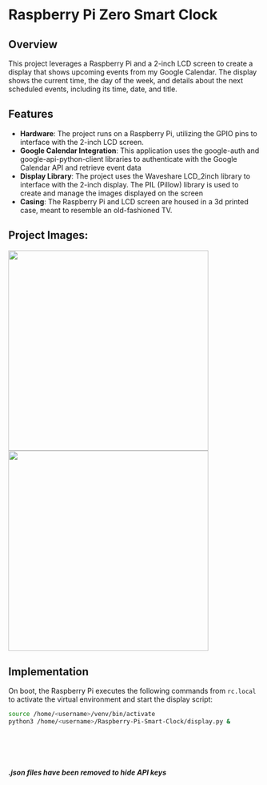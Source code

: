 # Raspberry Pi Zero Smart Clock

## Overview
This project leverages a Raspberry Pi and a 2-inch LCD screen to create a display that shows upcoming events from my Google Calendar. The display shows the current time, the day of the week, and details about the next scheduled events, including its time, date, and title.


## Features
- **Hardware**: The project runs on a Raspberry Pi, utilizing the GPIO pins to interface with the 2-inch LCD screen.
- **Google Calendar Integration**: This application uses the google-auth and google-api-python-client libraries to authenticate
with the Google Calendar API and retrieve event data
- **Display Library**: The project uses the Waveshare LCD_2inch library to interface with the 2-inch display.
The PIL (Pillow) library is used to create and manage the images displayed on the screen
- **Casing**: The Raspberry Pi and LCD screen are housed in a 3d printed case, meant to resemble an old-fashioned TV.
## Project Images:

<p float="left">
  <img src="https://github.com/user-attachments/assets/8b152666-feb8-4e22-bd5b-d92a1ad29a7e" width="400" />
  <img src="https://github.com/user-attachments/assets/fe7e5a38-059d-4074-b55b-d7c8e96b5f87" width="400" />
</p>

## Implementation  

On boot, the Raspberry Pi executes the following commands from `rc.local` to activate the virtual environment and start the display script:  

```bash
source /home/<username>/venv/bin/activate  
python3 /home/<username>/Raspberry-Pi-Smart-Clock/display.py &
```

</br>
</br>
</br>


##### .json files have been removed to hide API keys


